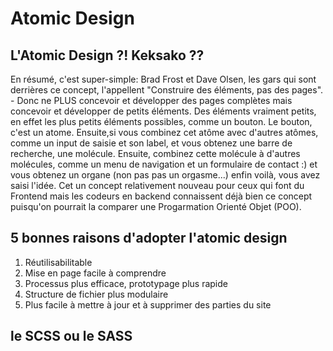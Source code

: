# Atomic Design

## L'Atomic Design ?! Keksako ??

En résumé, c'est super-simple: Brad Frost et Dave Olsen, les gars qui sont derrières ce concept, l'appellent "Construire des éléments, pas des pages". - Donc ne PLUS concevoir et développer des pages complètes mais concevoir et développer de petits éléments. Des éléments vraiment petits, en effet les plus petits éléments possibles, comme un bouton. Le bouton, c'est un atome. Ensuite,si vous combinez cet  atôme avec d'autres atômes, comme un input de saisie et son label, et vous obtenez une barre de recherche, une molécule. Ensuite, combinez cette molécule à d'autres molécules, comme un menu de navigation et un formulaire de contact :) et vous obtenez  un organe (non pas pas un orgasme...) enfin voilà, vous avez saisi l'idée. Cet un concept relativement nouveau pour ceux qui font du Frontend mais les codeurs en backend connaissent déjà bien ce concept puisqu'on pourrait la comparer une Progarmation Orienté Objet (POO).

## 5 bonnes raisons d'adopter l'atomic design 

1. Réutilisabilitable
2. Mise en page facile à comprendre
3. Processus plus efficace, prototypage plus rapide
4. Structure de fichier plus modulaire
5. Plus facile à mettre à jour et à supprimer des parties du site

## le SCSS ou le SASS 
